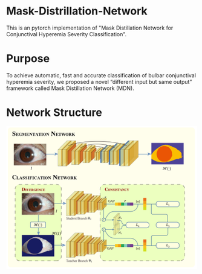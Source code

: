 # Mask-Distrillation-Network
This is an pytorch implementation of "Mask Distillation Network for Conjunctival Hyperemia Severity Classification".

# Purpose
To achieve automatic, fast and accurate classification of bulbar conjunctival hyperemia severity, we proposed a novel “different input but same output” framework called Mask Distillation Network (MDN). 

# Network Structure
![image](architecture.png)
